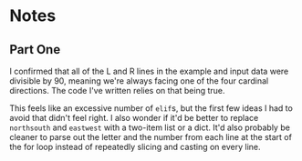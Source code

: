 # Notes

## Part One

I confirmed that all of the L and R lines in the example and input data were divisible by 90, meaning we're always facing one of the four cardinal directions. The code I've written relies on that being true.

This feels like an excessive number of `elif`s, but the first few ideas I had to avoid that didn't feel right. I also wonder if it'd be better to replace `northsouth` and `eastwest` with a two-item list or a dict. It'd also probably be cleaner to parse out the letter and the number from each line at the start of the for loop instead of repeatedly slicing and casting on every line.
